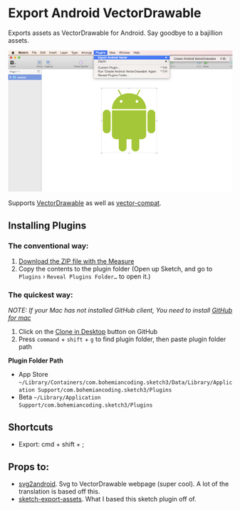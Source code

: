 # Export Android VectorDrawable

Exports assets as VectorDrawable for Android. Say goodbye to a bajillion assets.

![screenshot](img/screenshot.png)

Supports [VectorDrawable] as well as [vector-compat].

## Installing Plugins
### The conventional way:
1. [Download the ZIP file with the Measure](https://github.com/jacobmoncur/SketchVectorDrawable/master.zip)
2. Copy the contents to the plugin folder (Open up Sketch, and go to `Plugins` › `Reveal Plugins Folder…` to open it.)

### The quickest way:

_NOTE: If your Mac has not installed GitHub client, You need to install [GitHub for mac](https://mac.github.com)_

1. Click on the [Clone in Desktop](github-mac://openRepo/https://github.com/jacobmoncur/SketchVectorDrawable) button on GitHub
2. Press `command` + `shift` + `g` to find plugin folder, then paste plugin folder path

**Plugin Folder Path**

* App Store `~/Library/Containers/com.bohemiancoding.sketch3/Data/Library/Application Support/com.bohemiancoding.sketch3/Plugins`
* Beta `~/Library/Application Support/com.bohemiancoding.sketch3/Plugins`

## Shortcuts

* Export: cmd + shift + ;

## Props to:

* [svg2android]. Svg to VectorDrawable webpage (super cool). A lot of the translation is based off this.
* [sketch-export-assets]. What I based this sketch plugin off of.

[svg2android]:https://github.com/inloop/svg2android
[sketch-export-assets]:https://github.com/geertwille/sketch-export-assets
[VectorDrawable]:https://developer.android.com/reference/android/graphics/drawable/VectorDrawable.html
[vector-compat]:https://github.com/wnafee/vector-compat
